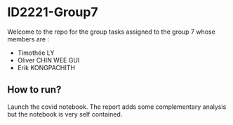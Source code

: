 # ID2221-Group7

Welcome to the repo for the group tasks assigned to the group 7 whose members are :
- Timothée LY
- Oliver CHIN WEE GUI
- Erik KONGPACHITH


## How to run?
Launch the covid notebook. The report adds some complementary analysis but the notebook is very self contained.
